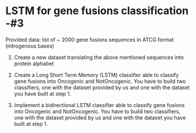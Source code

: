 # LSTM for gene fusions classification -#3

Provided data: list of ~ 2000 gene fusions sequences in ATCG format (nitrogenous bases) 


1. Create a new dataset translating the above mentioned sequences into protein alphabet

2. Create a Long Short Term Memory (LSTM) classifier able to classify gene fusions into Oncogenic and NotOncogenic. You have to build two classifiers, one with the dataset provided by us and one with the dataset you have built at step 1.

3. Implement a bidirectional LSTM classifier able to classify gene fusions into Oncogenic and NotOncogenic. You have to build two classifiers, one with the dataset provided by us and one with the dataset you have built at step 1.
